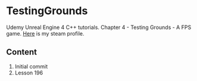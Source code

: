 # TestingGrounds
Udemy Unreal Engine 4 C++ tutorials. Chapter 4 - Testing Grounds - A FPS game.
[Here](http://steamcommunity.com/id/pascerveau/) is my steam profile.
## Content
1. Initial commit
1. Lesson 196
